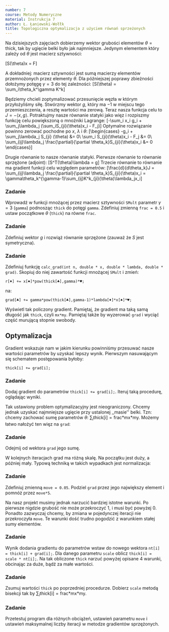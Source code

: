 ```yaml
---
number: 7
course: Metody Numeryczne
material: Instrukcja 7
author: Ł. Łaniewski-Wołłk
title: Topologiczna optymalizacja z użyciem równań sprzeżonych
---
```


Na dzisiejszych zajęciach dobierzemy wektor grubości elementów $\theta=\text{thick}$, tak by ugięcie belki było jak najmniejsze. Jedynym elementem który zależy od $\theta$ jest macierz sztywności:

\[S(\theta)x = F\]

A dokładniej: macierz sztywności jest sumą macierzy elementów przemnożonych przez elementy $\theta$. Dla późniejszej poprawy zbieżności dołożymy potęgę $\gamma=3$ do tej zależności:
\[S(\theta) = \sum_i\theta_k^\gamma K^k\]

Będziemy chcieli zoptymalizować przesunięcie węzła w którym przyłożyliśmy siłę. Stwórzmy wektor $g$, który ma $-1$ w miejscu tego przemieszczenia, a resztę wartości ma zerową. Teraz nasza funkcja celu to $J = -\langle x, g \rangle$. Potraktujmy nasze równanie statyki jako więz i rozpiszmy funkcję celu powiększoną o mnożniki Lagrange:
\[-\sum_i x_i g_i  + \sum_j\lambda_j (\sum_iS_{ji}(\theta)x_i - F_j)\]
Optymalne rozwiązanie powinno zerować pochodne po $x$, $\lambda$ i $\theta$:
\[\begin{cases}
-g_i + \sum_j\lambda_j S_{ji} (\theta) &= 0\\
\sum_i S_{ji}(\theta)x_i - F_j &= 0\\
\sum_{ij}\lambda_j \frac{\partial}{\partial \theta_k}S_{ji}(\theta)x_i &= 0
\end{cases}\]

Drugie równanie to nasze równanie statyki. Pierwsze równanie to równanie sprzężone (adjoint):
\[S^T(\theta)\lambda = g\]
Trzecie równanie to równanie ma gradient funkcji celu względem parametrów:
\[\frac{d}{d\theta_k}J = \sum_{ij}\lambda_j \frac{\partial}{\partial \theta_k}S_{ji}(\theta)x_i = \gamma\theta_k^{\gamma-1}\sum_{ij}K^k_{ji}(\theta)\lambda_jx_i\]


### Zadanie

Wprowadź w funkcji mnożącej przez macierz sztywności `SMult` parametr $\gamma=3$ (`gamma`) podnosząc `thick` do potęgi `gamma`. Zdefiniuj zmienną `frac = 0.5` i ustaw początkowe $\theta$ (`thick`) na równe `frac`.

### Zadanie

Zdefiniuj wektor $g$ i rozwiąż równanie sprzężone (zauważ że $S$ jest symetryczna).

### Zadanie

Zdefiniuj funkcję `calc_grad(int n, double * x, double * lambda, double * grad)`. Skopiuj do niej zawartość funkcji mnożącej `SMult` i zmień:

`r[♦] += x[♠]*pow(thick[♣],gamma)*♥;`

na:

`grad[♣] += gamma*pow(thick[♣],gamma-1)*lambda[♦]*x[♠]*♥;`

Wyświetl tak policzony gradient. Pamiętaj, że gradient ma taką samą długość jak `thick`, czyli `mx*my`. Pamiętaj także by wyzerować `grad` i wyciąć część murującą stopnie swobody.

## Optymalizacja

Gradient wskazuje nam w jakim kierunku powinniśmy przesuwać nasze wartości parametrów by uzyskać lepszy wynik. Pierwszym nasuwającym się schematem postępowania byłoby:

`thick[i] += grad[i];`

### Zadanie

Dodaj gradient do parametrów `thick[i] += grad[i];`. Iteruj taką procedurę, oglądając wyniki.


Tak ustawiony problem optymalizacyjny jest nieograniczony. Chcemy jednak uzyskać najmniejsze ugięcie przy ustalonej ,,masie'' belki. Tzn: chcemy zachować sumę parametrów $\theta$: $\sum_i\text{thick[i]} = \text{frac*mx*my}$. Możemy łatwo nałożyć ten więz na `grad`:


### Zadanie

Odejmij od wektora `grad` jego sumę.


W kolejnych iteracjach grad ma różną skalę. Na początku jest duży, a później mały. Typową techniką w takich wypadkach jest normalizacja:


### Zadanie

Zdefiniuj zmienną `move = 0.05`. Podziel `grad` przez jego największy element i pomnóż przez `move*5`.


Na nasz projekt musimy jednak narzucić bardziej istotne warunki. Po pierwsze nigdzie grubość nie może przekroczyć $1$, i musi być powyżej $0$. Ponadto zazwyczaj chcemy, by zmiana w pojedynczej iteracji nie przekroczyła `move`. Te warunki dość trudno pogodzić z warunkiem stałej sumy elementów. 


### Zadanie

Wynik dodania gradientu do parametrów wstaw do nowego wektora `nt[i] = thick[i] + grad[i];`. Dla danego parametru `scale` oblicz `thick[i] = scale * nt[i];`. Na tak obliczone `thick` narzuć powyżej opisane 4 warunki, obcinając za duże, bądź za małe wartości.

### Zadanie

Zsumuj wartości `thick` po poprzedniej procedurze. Dobierz `scale` metodą bisekcji tak by $\sum_i\text{thick[i]} = \text{frac*mx*my}$.

### Zadanie

Przetestuj program dla różnych obciążeń, ustawień parametru `move` i ustawień maksymalnej liczby iteracji w metodze gradientów sprzężonych.
